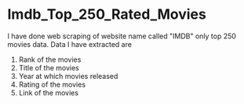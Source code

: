 # Imdb_Top_250_Rated_Movies
I have done web scraping of website name called "IMDB" only top 250 movies data.
Data I have extracted are
1. Rank of the movies
2. Title of the movies
3. Year at which movies released
4. Rating of the movies
5. Link of the movies

